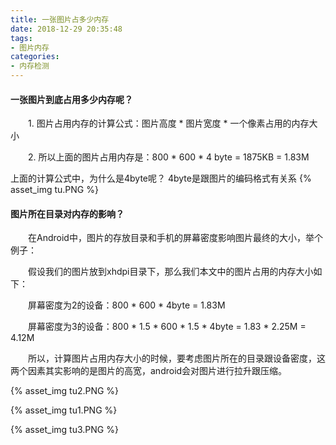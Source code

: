 ```yaml
---
title: 一张图片占多少内存
date: 2018-12-29 20:35:48
tags:
- 图片内存
categories:
- 内存检测
---
```

#### 一张图片到底占用多少内存呢？

　　1. 图片占用内存的计算公式：图片高度 * 图片宽度 * 一个像素占用的内存大小

　　2. 所以上面的图片占用内存是：800 * 600 * 4 byte = 1875KB = 1.83M 

上面的计算公式中，为什么是4byte呢？
4byte是跟图片的编码格式有关系
{% asset_img tu.PNG %}


#### 图片所在目录对内存的影响？

　　在Android中，图片的存放目录和手机的屏幕密度影响图片最终的大小，举个例子：

　　假设我们的图片放到xhdpi目录下，那么我们本文中的图片占用的内存大小如下：

　　屏幕密度为2的设备：800 * 600 * 4byte = 1.83M

　　屏幕密度为3的设备：800 * 1.5 * 600 * 1.5 * 4byte = 1.83 * 2.25M = 4.12M

　　所以，计算图片占用内存大小的时候，要考虑图片所在的目录跟设备密度，这两个因素其实影响的是图片的高宽，android会对图片进行拉升跟压缩。

{% asset_img tu2.PNG %}

{% asset_img tu1.PNG %}

{% asset_img tu3.PNG %}
